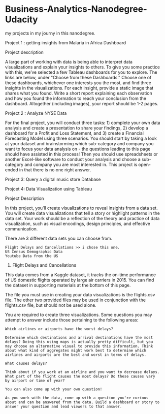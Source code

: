 # Business-Analytics-Nanodegree-Udacity
my projects in my journy in this nanodegree.


Project 1 : getting insights from Malaria in Africa Dashboard

Project description

A large part of working with data is being able to interpret data visualizations and explain your insights to others. To give you some practice with this, we’ve selected a few Tableau dashboards for you to explore. The links are below, under "Choose from these Dashboards." Choose one of these dashboards, whichever one interests you the most, and find three insights in the visualizations. For each insight, provide a static image that shares what you found. Write a short report explaining each observation and how you found the information to reach your conclusion from the dashboard. Altogether (including images), your report should be 1-2 pages.


Project 2 : Analyze NYSE Data

For the final project, you will conduct three tasks: 1) complete your own data analysis and create a presentation to share your findings, 2) develop a dashboard for a Profit and Loss Statement, and 3) create a Financial Forecasting Model using three scenarios. You should start by taking a look at your dataset and brainstorming which sub-category and company you want to focus your data analysis on - the questions leading to this page should have assisted in this process! Then you should use spreadsheets or another Excel-like software to conduct your analysis and choose a sub-category and company you are most interested in. This project is open-ended in that there is no one right answer.



Project 3: Query a digital music store Database




Projcet 4: Data Visualization using Tableau

Project Description

In this project, you'll create visualizations to reveal insights from a data set. You will create data visualizations that tell a story or highlight patterns in the data set. Your work should be a reflection of the theory and practice of data visualization, such as visual encodings, design principles, and effective communication.

There are 3 different data sets you can choose from.

    Flight Delays and Cancellations >> i chose this one.
    US Census Demographic Data
    Youtube Data from the US

1) Flight Delays and Cancellations

This data comes from a Kaggle dataset, it tracks the on-time performance of US domestic flights operated by large air carriers in 2015. You can find the dataset in supporting materials at the bottom of this page.

The file you must use in creating your data visualizations is the flights.csv file. The other two provided files may be used in conjunction with the flights.csv file, but should not be used alone.

You are required to create three visualizations. Some questions you may attempt to answer include those pertaining to the following areas:

    Which airlines or airports have the worst delays?

    Determine which destinations and arrival destinations have the most delays? Doing this using maps is actually pretty difficult, but you may choose an alternative visual to provide this information. Think about what kind of aggregates might work best to determine which airlines and airports are the best and worst in terms of delays.

    What causes delays?

    Think about if you work at an airline and you want to decrease delays. What part of the flight causes the most delays? Do these causes vary by airport or time of year?

    You can also come up with your own question!

    As you work with the data, come up with a question you're curious about and can be answered from the data. Build a dashboard or story to answer your question and lead viewers to that answer.



